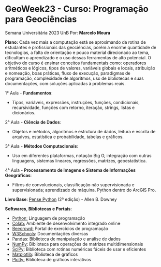 # GeoWeek23 - Curso: **Programação para Geociências**
Semana Universitária 2023 UnB
Por: **Marcelo Moura**

**Plano:**
Cada vez mais a computação está se aproximando da rotina de estudantes e profissionais das geociências, porém a enorme quantidade de tecnologias, a falta de orientação e pouco material direcionado ao tema, dificultam o aprendizado e o uso dessas ferramentas de alto potencial.
O objetivo do curso é ensinar conceitos fundamentais como: operadores aritméticos e lógicos, tipos de valores, variáveis globais e locais, atribuição e nomeação, boas práticas, fluxo de execução, paradigmas de programação, complexidade de algoritmos, uso de bibliotecas e suas documentações, com soluções aplicadas à problemas reais.

1° Aula - **Fundamentos**:
-   Tipos, variáveis, expressões, instruções, funções, condicionais, recursividade, funções com retorno, iteração, strings, listas e dicionários.

2° Aula - **Ciência de Dados**:
-   Objetos e métodos, algoritmos e estrutura de dados, leitura e escrita de arquivos, estatística e probabilidade, tabelas e gráficos.

3° Aula - **Métodos Computacionais**:
-   Uso em diferentes plataformas, notação Big O, integração com outras linguagens, sistemas lineares, regressões, matrizes, geoestatística.

4° Aula - **Processamento de Imagens e Sistema de Informações Geográficas**:
-   Filtros de convolucionais, classificação não supervisionada e supervisionada; aprendizado de máquina. Python dentro do ArcGIS Pro.

**Livro Base**: [Pense Python](https://github.com/PenseAllen/PensePython2e) (2ª edição) - Allen B. Downey

**Softwares, Bibliotecas e Portais**:
-   [Python:](https://www.python.org/) Linguagem de programação
-   [Colab:](https://colab.research.google.com/) Ambiente de desenvolvimento integrado online
-   [Beecrowd:](http://www.beecrowd.com.br/judge/pt) Portal de exercícios de programação
-   [W3Schools](https://www.w3schools.com/): Documentações diversas
-   [Pandas:](https://pandas.pydata.org/docs/) Biblioteca de manipulação e análise de dados
-   [NumPy](https://numpy.org/): Biblioteca para operações de matrizes multidimensionais
-   [SciPy](https://scipy.org/): Biblioteca com rotinas numéricas fáceis de usar e eficientes
-   [Matplotlib](https://matplotlib.org/): Biblioteca de gráficos
-   [Plotly:](https://plotly.com/python/) Biblioteca de gráficos interativos
